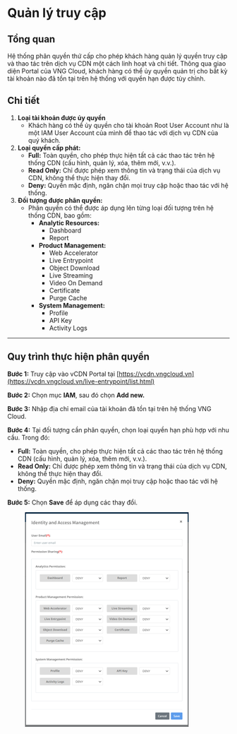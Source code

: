 # Quản lý truy cập

## Tổng quan

Hệ thống phân quyền thứ cấp cho phép khách hàng quản lý quyền truy cập và thao tác trên dịch vụ CDN một cách linh hoạt và chi tiết. Thông qua giao diện Portal của VNG Cloud, khách hàng có thể ủy quyền quản trị cho bất kỳ tài khoản nào đã tồn tại trên hệ thống với quyền hạn được tùy chỉnh.

## Chi tiết

1. **Loại tài khoản được ủy quyền**
   * Khách hàng có thể ủy quyền cho tài khoản Root User Account như là một IAM User Account của mình để thao tác với dịch vụ CDN của quý khách.
2. **Loại quyền cấp phát:**
   * **Full:** Toàn quyền, cho phép thực hiện tất cả các thao tác trên hệ thống CDN (cấu hình, quản lý, xóa, thêm mới, v.v.).
   * **Read Only:** Chỉ được phép xem thông tin và trạng thái của dịch vụ CDN, không thể thực hiện thay đổi.
   * **Deny:** Quyền mặc định, ngăn chặn mọi truy cập hoặc thao tác với hệ thống.
3. **Đối tượng được phân quyền:**
   * Phân quyền có thể được áp dụng lên từng loại đối tượng trên hệ thống CDN, bao gồm:
     * **Analytic Resources:**
       * Dashboard
       * Report
     * **Product Management:**
       * Web Accelerator
       * Live Entrypoint
       * Object Download
       * Live Streaming
       * Video On Demand
       * Certificate
       * Purge Cache
     * **System Management:**
       * Profile
       * API Key
       * Activity Logs

***

## **Quy trình thực hiện phân quyền**

**Bước 1:** Truy cập vào vCDN Portal tại [https://vcdn.vngcloud.vn](https://vcdn.vngcloud.vn/live-entrypoint/list.html)

**Bước 2:** Chọn mục **IAM**, sau đó chọn **Add new.**

**Bước 3:** Nhập địa chỉ email của tài khoản đã tồn tại trên hệ thống VNG Cloud.

**Bước 4:** Tại đối tượng cần phân quyền, chọn loại quyền hạn phù hợp với nhu cầu. Trong đó:&#x20;

* **Full:** Toàn quyền, cho phép thực hiện tất cả các thao tác trên hệ thống CDN (cấu hình, quản lý, xóa, thêm mới, v.v.).
* **Read Only:** Chỉ được phép xem thông tin và trạng thái của dịch vụ CDN, không thể thực hiện thay đổi.
* **Deny:** Quyền mặc định, ngăn chặn mọi truy cập hoặc thao tác với hệ thống.

**Bước 5:** Chọn **Save** để áp dụng các thay đổi.

<figure><img src="../.gitbook/assets/image (3) (1) (1) (1) (1) (1) (1) (1) (1) (1) (1) (1) (1) (1).png" alt="" width="371"><figcaption></figcaption></figure>
